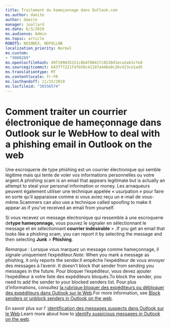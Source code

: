 ```yaml
---
title: Traitement du hameçonnage dans Outlook.com
ms.author: daeite
author: daeite
manager: joallard
ms.date: 6/3/2019
ms.audience: Admin
ms.topic: article
ROBOTS: NOINDEX, NOFOLLOW
localization_priority: Normal
ms.custom:
- "9000289"
ms.openlocfilehash: d9f199035251c8b4f8041fc8530d1eca2eb3c7e8
ms.sourcegitcommit: b43f77221f47b50c41197a448a9c26c423ce1ad5
ms.translationtype: MT
ms.contentlocale: fr-FR
ms.lasthandoff: 11/15/2019
ms.locfileid: "36556574"
---
```

# <a name="how-to-deal-with-a-phishing-email-in-outlook-on-the-web"></a><span data-ttu-id="4b9fa-102">Comment traiter un courrier électronique de hameçonnage dans Outlook sur le Web</span><span class="sxs-lookup"><span data-stu-id="4b9fa-102">How to deal with a phishing email in Outlook on the web</span></span>

<span data-ttu-id="4b9fa-103">Une escroquerie de type phishing est un courrier électronique qui semble légitime mais qui tente de voler vos informations personnelles ou votre argent.</span><span class="sxs-lookup"><span data-stu-id="4b9fa-103">A phishing scam is an email that appears legitimate but is actually an attempt to steal your personal information or money.</span></span> <span data-ttu-id="4b9fa-104">Les arnaqueurs peuvent également utiliser une technique appelée « usurpation » pour faire en sorte qu’il apparaisse comme si vous aviez reçu un e-mail de vous-même.</span><span class="sxs-lookup"><span data-stu-id="4b9fa-104">Scammers can also use a technique called spoofing to make it appear as if you've received an email from yourself.</span></span>

<span data-ttu-id="4b9fa-105">Si vous recevez un message électronique qui ressemble à une escroquerie de**type hameçonnage,** vous pouvez le signaler en sélectionnant le message et en sélectionnant **courrier indésirable** > .</span><span class="sxs-lookup"><span data-stu-id="4b9fa-105">If you get an email that looks like a phishing scam, you can report it by selecting the message and then selecting **Junk** > **Phishing**.</span></span>

<span data-ttu-id="4b9fa-106">*Remarque :* Lorsque vous marquez un message comme hameçonnage, il signale uniquement l’expéditeur.</span><span class="sxs-lookup"><span data-stu-id="4b9fa-106">*Note:* When you mark a message as phishing, it only reports the sender.</span></span><span data-ttu-id="4b9fa-107">Il empêche l’expéditeur de vous envoyer des messages à l’avenir.</span><span class="sxs-lookup"><span data-stu-id="4b9fa-107"> It doesn't block that sender from sending you messages in the future.</span></span> <span data-ttu-id="4b9fa-108">Pour bloquer l’expéditeur, vous devez ajouter l’expéditeur à votre liste des expéditeurs bloqués.</span><span class="sxs-lookup"><span data-stu-id="4b9fa-108">To block the sender, you need to add the sender to your blocked senders list.</span></span> <span data-ttu-id="4b9fa-109">Pour plus d’informations, consultez [la rubrique bloquer des expéditeurs ou débloquer des expéditeurs dans Outlook sur le Web](https://support.office.com/article/9bf812d4-6995-4d19-901a-76d6e26939b0).</span><span class="sxs-lookup"><span data-stu-id="4b9fa-109">For more information, see [Block senders or unblock senders in Outlook on the web](https://support.office.com/article/9bf812d4-6995-4d19-901a-76d6e26939b0).</span></span>

<span data-ttu-id="4b9fa-110">En savoir plus sur l' [identification des messages suspects dans Outlook sur le Web](https://support.office.com/article/3d44102b-6ce3-4f7c-a359-b623bec82206).</span><span class="sxs-lookup"><span data-stu-id="4b9fa-110">Learn more about how to [identify suspicious messages in Outlook on the web](https://support.office.com/article/3d44102b-6ce3-4f7c-a359-b623bec82206).</span></span>
